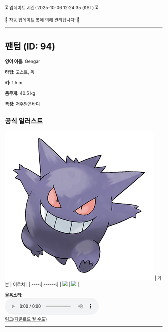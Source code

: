 
⏳ 업데이트 시간: 2025-10-06 12:24:35 (KST) ⏳

🤖 자동 업데이트 봇에 의해 관리됩니다! 🤖

---

# 팬텀 (ID: 94)
**영어 이름:** Gengar

**타입:** 고스트, 독

**키:** 1.5 m

**몸무게:** 40.5 kg

**특성:** 저주받은바디

## 공식 일러스트
![](https://raw.githubusercontent.com/PokeAPI/sprites/master/sprites/pokemon/other/official-artwork/94.png)
| 기본 | 이로치 |
|:----:|:------:|
| <img src="http://play.pokemonshowdown.com/sprites/ani/gengar.gif" width="200"> | <img src="http://play.pokemonshowdown.com/sprites/ani-shiny/gengar.gif" width="200"> |

**울음소리:**<br><audio controls src="https://raw.githubusercontent.com/PokeAPI/cries/main/cries/pokemon/latest/94.ogg"></audio><br> [링크(다운로드 될 수도)](https://raw.githubusercontent.com/PokeAPI/cries/main/cries/pokemon/latest/94.ogg)


---
